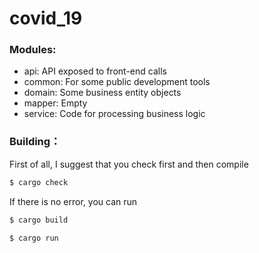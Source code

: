 # covid_19

### Modules:

* api: API exposed to front-end calls
* common: For some public development tools
* domain: Some business entity objects
* mapper: Empty
* service: Code for processing business logic


### Building：

First of all, I suggest that you check first and then compile
```bash
$ cargo check 
```
If there is no error, you can run

```bash
$ cargo build 

$ cargo run
```
